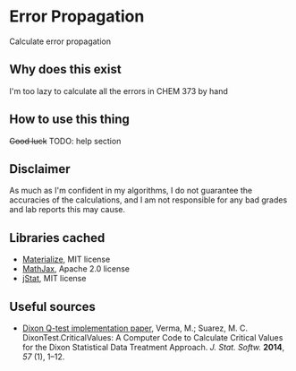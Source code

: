 # Error Propagation

Calculate error propagation

## Why does this exist

I'm too lazy to calculate all the errors in CHEM 373 by hand

## How to use this thing

~~Good luck~~ TODO: help section

## Disclaimer

As much as I'm confident in my algorithms, I do not guarantee the accuracies of the calculations, and I am not responsible for any bad grades and lab reports this may cause.

## Libraries cached

* [Materialize](https://materializecss.com/), MIT license
* [MathJax](https://www.mathjax.org/), Apache 2.0 license
* [jStat](http://jstat.github.io/), MIT license

## Useful sources

* [Dixon Q-test implementation paper](https://doi.org/10.18637/jss.v057.i02), Verma, M.; Suarez, M. C. DixonTest.CriticalValues: A Computer Code to Calculate Critical Values for the Dixon Statistical Data Treatment Approach. *J. Stat. Softw.* **2014**, *57* (1), 1–12.
